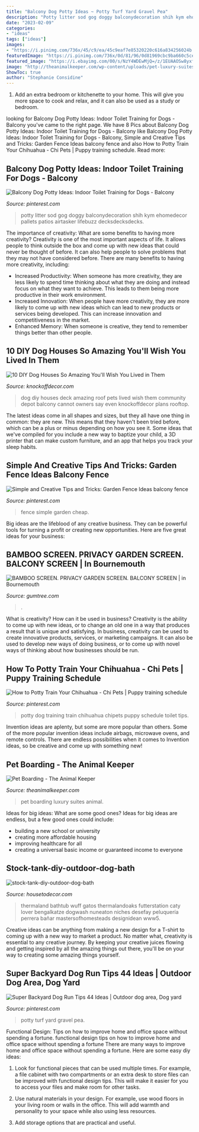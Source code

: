 ```yaml
---
title: "Balcony Dog Potty Ideas ~ Potty Turf Yard Gravel Pea"
description: "Potty litter sod gog doggy balconydecoration shih kym ehomedecor pallets patios airtasker lifebuzz decksdecksdecks"
date: "2023-02-09"
categories:
- "ideas"
tags: ["ideas"]
images:
- "https://i.pinimg.com/736x/45/c9/ea/45c9eaf7e85320220c616a834256024b.jpg"
featuredImage: "https://i.pinimg.com/736x/0d/81/96/0d81969cbc9ba660c5ce5362274a0e3c.jpg"
featured_image: "https://i.ebayimg.com/00/s/NzY4WDEwMjQ=/z/1EUAAOSw8yxfcLu3/$_86.JPG"
image: "http://theanimalkeeper.com/wp-content/uploads/pet-luxury-suites.jpg"
ShowToc: true
author: "Stephanie Considine"
---
```



1. Add an extra bedroom or kitchenette to your home. This will give you more space to cook and relax, and it can also be used as a study or bedroom. 

	

		
looking for Balcony Dog Potty Ideas: Indoor Toilet Training for Dogs - Balcony you've came to the right page. We have 8 Pics about Balcony Dog Potty Ideas: Indoor Toilet Training for Dogs - Balcony like Balcony Dog Potty Ideas: Indoor Toilet Training for Dogs - Balcony, Simple and Creative Tips and Tricks: Garden Fence Ideas balcony fence and also How to Potty Train Your Chihuahua - Chi Pets | Puppy training schedule. Read more:
		
    
## Balcony Dog Potty Ideas: Indoor Toilet Training For Dogs - Balcony

<img loading=lazy src="https://i.pinimg.com/736x/bc/80/2c/bc802c6a8dcd6dca406c1a32da6a11ce.jpg" onerror="this.onerror=null;this.src='https://tse2.mm.bing.net/th?id=OIP.4BD0hBJ8hxoirm8zua4SjwHaE7&amp;pid=15.1';" alt="Balcony Dog Potty Ideas: Indoor Toilet Training for Dogs - Balcony">

_Source: pinterest.com_

>potty litter sod gog doggy balconydecoration shih kym ehomedecor pallets patios airtasker lifebuzz decksdecksdecks. 

	

The importance of creativity: What are some benefits to having more creativity?
Creativity is one of the most important aspects of life. It allows people to think outside the box and come up with new ideas that could never be thought of before. It can also help people to solve problems that they may not have considered before. There are many benefits to having more creativity, including: 
- Increased Productivity: When someone has more creativity, they are less likely to spend time thinking about what they are doing and instead focus on what they want to achieve. This leads to them being more productive in their work environment. 
- Increased Innovation: When people have more creativity, they are more likely to come up with new ideas which can lead to new products or services being developed. This can increase innovation and competitiveness in the market. 
- Enhanced Memory: When someone is creative, they tend to remember things better than other people.

    
## 10 DIY Dog Houses So Amazing You&#039;ll Wish You Lived In Them

<img loading=lazy src="https://knockoffdecor.com/wp-content/uploads/2017/08/dog-house9.jpg" onerror="this.onerror=null;this.src='https://tse4.mm.bing.net/th?id=OIP.-CXLgRBOm0Ss_libOLBUHgHaQ3&amp;pid=15.1';" alt="10 DIY Dog Houses So Amazing You&#039;ll Wish You Lived in Them">

_Source: knockoffdecor.com_

>dog diy houses deck amazing roof pets lived wish them community depot balcony cannot owners say even knockoffdecor plans rooftop. 

	

The latest ideas come in all shapes and sizes, but they all have one thing in common: they are new. This means that they haven't been tried before, which can be a plus or minus depending on how you see it. Some ideas that we've compiled for you include a new way to baptize your child, a 3D printer that can make custom furniture, and an app that helps you track your sleep habits.

    
## Simple And Creative Tips And Tricks: Garden Fence Ideas Balcony Fence

<img loading=lazy src="https://i.pinimg.com/736x/e8/b7/24/e8b724e8d62e57bf7e15234b1dc62c40.jpg" onerror="this.onerror=null;this.src='https://tse1.mm.bing.net/th?id=OIP.rQmQGJnbuJdieEF6Lc9YaAHaJ4&amp;pid=15.1';" alt="Simple and Creative Tips and Tricks: Garden Fence Ideas balcony fence">

_Source: pinterest.com_

>fence simple garden cheap. 

	

Big ideas are the lifeblood of any creative business. They can be powerful tools for turning a profit or creating new opportunities. Here are five great ideas for your business:

    
## BAMBOO SCREEN. PRIVACY GARDEN SCREEN. BALCONY SCREEN | In Bournemouth

<img loading=lazy src="https://i.ebayimg.com/00/s/NzY4WDEwMjQ=/z/1EUAAOSw8yxfcLu3/$_86.JPG" onerror="this.onerror=null;this.src='https://tse4.mm.bing.net/th?id=OIP.DPvdzXYQE8EgrNgtJv_kngHaFj&amp;pid=15.1';" alt="BAMBOO SCREEN. PRIVACY GARDEN SCREEN. BALCONY SCREEN | in Bournemouth">

_Source: gumtree.com_

>. 

	

What is creativity? How can it be used in business?
Creativity is the ability to come up with new ideas, or to change an old one in a way that produces a result that is unique and satisfying. In business, creativity can be used to create innovative products, services, or marketing campaigns. It can also be used to develop new ways of doing business, or to come up with novel ways of thinking about how businesses should be run.

    
## How To Potty Train Your Chihuahua - Chi Pets | Puppy Training Schedule

<img loading=lazy src="https://i.pinimg.com/736x/45/c9/ea/45c9eaf7e85320220c616a834256024b.jpg" onerror="this.onerror=null;this.src='https://tse4.mm.bing.net/th?id=OIP.MxXOQ7eWa_Afzo10r0pxXQHaLG&amp;pid=15.1';" alt="How to Potty Train Your Chihuahua - Chi Pets | Puppy training schedule">

_Source: pinterest.com_

>potty dog training train chihuahua chipets puppy schedule toilet tips. 

	

Invention ideas are aplenty, but some are more popular than others. Some of the more popular invention ideas include airbags, microwave ovens, and remote controls. There are endless possibilities when it comes to Invention ideas, so be creative and come up with something new!

    
## Pet Boarding - The Animal Keeper

<img loading=lazy src="http://theanimalkeeper.com/wp-content/uploads/pet-luxury-suites.jpg" onerror="this.onerror=null;this.src='https://tse1.mm.bing.net/th?id=OIP.78zQObFy4RNlvz8eygdZtQHaE7&amp;pid=15.1';" alt="Pet Boarding - The Animal Keeper">

_Source: theanimalkeeper.com_

>pet boarding luxury suites animal. 

	

Ideas for big ideas: What are some good ones?
Ideas for big ideas are endless, but a few good ones could include: 
- building a new school or university 
- creating more affordable housing 
- improving healthcare for all 
- creating a universal basic income or guaranteed income to everyone

    
## Stock-tank-diy-outdoor-dog-bath

<img loading=lazy src="https://housetodecor.com/wp-content/uploads/2020/05/stock-tank-diy-outdoor-dog-bath.jpg" onerror="this.onerror=null;this.src='https://tse1.mm.bing.net/th?id=OIP.st_ID8FcQqOY-qXBWHAeBQHaJ4&amp;pid=15.1';" alt="stock-tank-diy-outdoor-dog-bath">

_Source: housetodecor.com_

>thermaland bathtub wuff gatos thermalandoaks futterstation caty lover bengalkatze dogwash nuneaton niches desefay peluquería perrera bañar mastersofhomesteads designidean www5. 

	

Creative ideas can be anything from making a new design for a T-shirt to coming up with a new way to market a product. No matter what, creativity is essential to any creative journey. By keeping your creative juices flowing and getting inspired by all the amazing things out there, you'll be on your way to creating some amazing things yourself.

    
## Super Backyard Dog Run Tips 44 Ideas | Outdoor Dog Area, Dog Yard

<img loading=lazy src="https://i.pinimg.com/736x/0d/81/96/0d81969cbc9ba660c5ce5362274a0e3c.jpg" onerror="this.onerror=null;this.src='https://tse2.mm.bing.net/th?id=OIP.5tILGs9LdXbp2X88uyBZ2wAAAA&amp;pid=15.1';" alt="Super Backyard Dog Run Tips 44 Ideas | Outdoor dog area, Dog yard">

_Source: pinterest.com_

>potty turf yard gravel pea. 

	

Functional Design: Tips on how to improve home and office space without spending a fortune.
functional design tips on how to improve home and office space without spending a fortune
There are many ways to improve home and office space without spending a fortune. Here are some easy diy ideas:

1. Look for functional pieces that can be used multiple times. For example, a file cabinet with two compartments or an extra desk to store files can be improved with functional design tips. This will make it easier for you to access your files and make room for other tasks.

2. Use natural materials in your design. For example, use wood floors in your living room or walls in the office. This will add warmth and personality to your space while also using less resources.

3. Add storage options that are practical and useful.

